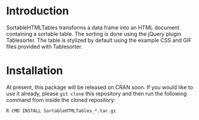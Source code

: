 # Introduction
SortableHTMLTables transforms a data frame into an HTML document containing a sortable table. The sorting is done using the jQuery plugin Tablesorter. The table is stylized by default using the example CSS and GIF files provided with Tablesorter.

# Installation
At present, this package will be released on CRAN soon. If you would like to use it already, please `git clone` this repository and then run the following command from inside the cloned repository:

    R CMD INSTALL SortableHTMLTables_*.tar.gz
